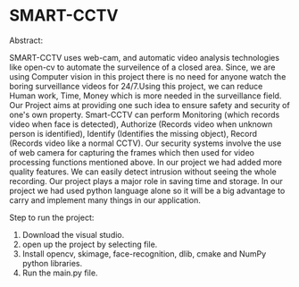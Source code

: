 # SMART-CCTV
Abstract:

SMART-CCTV uses web-cam, and automatic video analysis technologies like open-cv to automate the surveilence of a closed area. Since, we are using Computer vision in this project there is no need for anyone watch the boring surveillance videos for 24/7.Using this project, we can reduce Human work, Time, Money which is more needed in the surveillance field. Our Project aims at providing one such idea to ensure safety and security of one's own property. Smart-CCTV can perform Monitoring (which records video when face is detected), Authorize (Records video when unknown person is identified), Identify (Identifies the missing object), Record (Records video like a normal CCTV). Our security systems involve the use of web camera for capturing the frames which then used for video processing functions mentioned above. In our project we had added more quality features. We can easily detect intrusion without seeing the whole recording. Our project plays a major role in saving time and storage. In our project we had used python language alone so it will be a big advantage to carry and implement many things in our application.

Step to run the project:

1. Download the visual studio.
2. open up the project by selecting file.
3. Install opencv, skimage, face-recognition, dlib, cmake and NumPy python libraries.
4. Run the main.py file.


